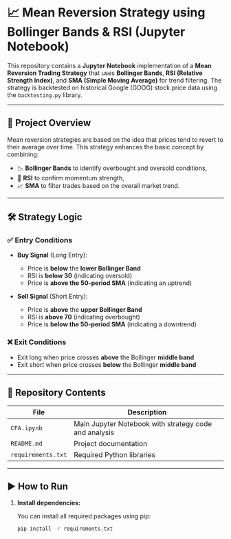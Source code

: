 # 📈 Mean Reversion Strategy using Bollinger Bands & RSI (Jupyter Notebook)

This repository contains a **Jupyter Notebook** implementation of a **Mean Reversion Trading Strategy** that uses **Bollinger Bands**, **RSI (Relative Strength Index)**, and **SMA (Simple Moving Average)** for trend filtering. The strategy is backtested on historical Google (GOOG) stock price data using the `backtesting.py` library.

---

## 📒 Project Overview

Mean reversion strategies are based on the idea that prices tend to revert to their average over time. This strategy enhances the basic concept by combining:

- 📉 **Bollinger Bands** to identify overbought and oversold conditions,
- 💪 **RSI** to confirm momentum strength,
- 📈 **SMA** to filter trades based on the overall market trend.

---

## 🛠 Strategy Logic

### ✅ Entry Conditions

- **Buy Signal** (Long Entry):
  - Price is **below** the **lower Bollinger Band**
  - RSI is **below 30** (indicating oversold)
  - Price is **above the 50-period SMA** (indicating an uptrend)

- **Sell Signal** (Short Entry):
  - Price is **above** the **upper Bollinger Band**
  - RSI is **above 70** (indicating overbought)
  - Price is **below the 50-period SMA** (indicating a downtrend)

### ❌ Exit Conditions

- Exit long when price crosses **above** the Bollinger **middle band**
- Exit short when price crosses **below** the Bollinger **middle band**

---

## 📁 Repository Contents

| File | Description |
|------|-------------|
| `CFA.ipynb` | Main Jupyter Notebook with strategy code and analysis |
| `README.md` | Project documentation |
| `requirements.txt` | Required Python libraries |

---

## ▶️ How to Run

1. **Install dependencies:**

   You can install all required packages using pip:

   ```bash
   pip install -r requirements.txt

